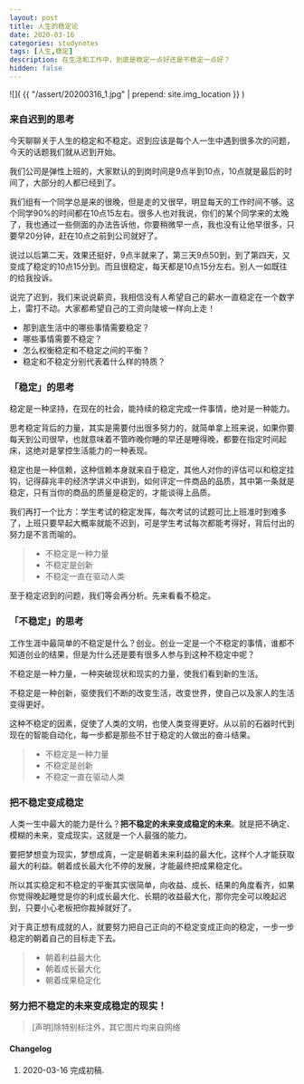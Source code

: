 ```yaml
---
layout: post
title: 人生的稳定论
date: 2020-03-16
categories: studynotes
tags: [人生,稳定]
description: 在生活和工作中，到底是稳定一点好还是不稳定一点好？
hidden: false
---
```


![](  {{ "/assert/20200316_1.jpg" | prepend: site.img_location }}  )

### 来自迟到的思考

今天聊聊关于人生的稳定和不稳定。迟到应该是每个人一生中遇到很多次的问题，今天的话题我们就从迟到开始。  

我们公司是弹性上班的，大家默认的到岗时间是9点半到10点，10点就是最后的时间了，大部分的人都已经到了。 

我们组有一个同学总是来的很晚，但是走的又很早，明显每天的工作时间不够。这个同学90%的时间都在10点15左右。很多人也对我说，你们的某个同学来的太晚了，我也通过一些侧面的办法告诉他，你要稍微早一点，我也没有让他早很多，只要早20分钟，赶在10点之前到公司就好了。  

说过以后第二天，效果还挺好，9点半就来了，第三天9点50到，到了第四天，又变成了稳定的10点15分到。而且很稳定，每天都是10点15分左右。别人一如既往的给我投诉。  

说完了迟到，我们来说说薪资，我相信没有人希望自己的薪水一直稳定在一个数字上，雷打不动。大家都希望自己的工资向陡坡一样向上走！  

* 那到底生活中的哪些事情需要稳定？  
* 哪些事情需要不稳定？  
* 怎么权衡稳定和不稳定之间的平衡？  
* 稳定和不稳定分别代表着什么样的特质？  

### 「稳定」的思考  

稳定是一种坚持，在现在的社会，能持续的稳定完成一件事情，绝对是一种能力。

思考稳定背后的力量，其实是需要付出很多努力的，就简单拿上班来说，如果你要每天到公司很早，也就意味着不管昨晚你睡的早还是睡得晚，都要在指定时间起床，这绝对是掌控生活能力的一种表现。   

稳定也是一种信赖，这种信赖本身就来自于稳定，其他人对你的评估可以和稳定挂钩，记得薛兆丰的经济学讲义中讲到，如何评定一件商品的品质，其中第一条就是稳定，只有当你的商品的质量是稳定的，才能谈得上品质。   

我们再打一个比方：学生考试的稳定发挥，每次考试的试题可比上班准时到难多了，上班只要早起大概率就能不迟到，可是学生考试每次都能考得好，背后付出的努力是不言而喻的。  

> * 不稳定是一种力量
> * 不稳定是创新
> * 不稳定一直在驱动人类

至于稳定迟到的问题，我们等会再分析。先来看看不稳定。  

### 「不稳定」的思考   

工作生涯中最简单的不稳定是什么？创业。创业一定是一个不稳定的事情，谁都不知道创业的结果，但是为什么还是要有很多人参与到这种不稳定中呢？

不稳定是一种力量，一种突破现状和现实的力量，使我们看到新的生活。

不稳定是一种创新，驱使我们不断的改变生活，改变世界，使自己以及家人的生活变得更好。

这种不稳定的因素，促使了人类的文明，也使人类变得更好。从以前的石器时代到现在的智能自动化，每一步都是那些不甘于稳定的人做出的奋斗结果。

> * 不稳定是一种力量
> * 不稳定是创新
> * 不稳定一直在驱动人类

### 把不稳定变成稳定


人类一生中最大的能力是什么？**把不稳定的未来变成稳定的未来**。就是把不确定、模糊的未来，变成现实，这就是一个人最强的能力。

要把梦想变为现实，梦想成真，一定是朝着未来利益的最大化，这样个人才能获取最大的利益。朝着成长最大化不停的发展，才能最终把成果稳定化。

所以其实稳定和不稳定的平衡其实很简单，向收益、成长、结果的角度看齐，如果你觉得晚起睡觉是你的利成长最大化、长期的收益最大化，那你完全可以晚起迟到，只要小心老板把你裁掉就好了。

对于真正想有成就的人，就要努力把自己正向的不稳定变成正向的稳定，一步一步稳定的朝着自己的目标走下去。


> * 朝着利益最大化
> * 朝着成长最大化
> * 朝着成果稳定化

### 努力把不稳定的未来变成稳定的现实！


> [声明]除特别标注外，其它图片均来自网络

#### Changelog
1. 2020-03-16  完成初稿.
